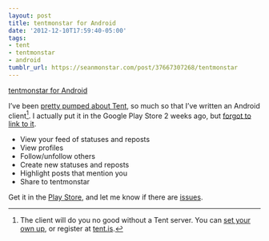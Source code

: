```yaml
---
layout: post
title: tentmonstar for Android
date: '2012-12-10T17:59:40-05:00'
tags:
- tent
- tentmonstar
- android
tumblr_url: https://seanmonstar.com/post/37667307268/tentmonstar
---
```

[tentmonstar for Android](http://seanmonstar.com/tentmonstar)  

I’ve been [pretty pumped about Tent](http://seanmonstar.com/blog/tent-io/), so much so that I’ve written an Android client[^1]. I actually put it in the Google Play Store 2 weeks ago, but [forgot to link to it](https://seanmonstar.tent.is/posts/y3fcjl).

- View your feed of statuses and reposts
- View profiles
- Follow/unfollow others
- Create new statuses and reposts
- Highlight posts that mention you
- Share to tentmonstar

Get it in the [Play Store](https://play.google.com/store/apps/details?id=com.monstarlab.tentmonstar), and let me know if there are [issues](https://github.com/seanmonstar/tentmonstar/issues).



[^1]: The client will do you no good without a Tent server. You can [set your own up](https://github.com/tent/tentd/), or register at [tent.is](https://tent.is).


